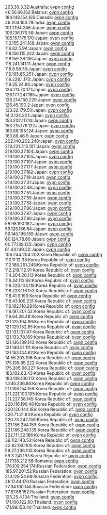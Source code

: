 203.30.3.32:Australia: [ovpn config](vpn/203_30_3_32.ovpn)  
46.56.66.163:Belarus: [ovpn config](vpn/46_56_66_163.ovpn)  
184.148.154.185:Canada: [ovpn config](vpn/184_148_154_185.ovpn)  
49.204.163.79:India: [ovpn config](vpn/49_204_163_79.ovpn)  
101.1.194.246:Japan: [ovpn config](vpn/101_1_194_246.ovpn)  
106.136.176.56:Japan: [ovpn config](vpn/106_136_176_56.ovpn)  
106.157.175.170:Japan: [ovpn config](vpn/106_157_175_170.ovpn)  
113.155.241.168:Japan: [ovpn config](vpn/113_155_241_168.ovpn)  
116.82.5.94:Japan: [ovpn config](vpn/116_82_5_94.ovpn)  
118.156.115.242:Japan: [ovpn config](vpn/118_156_115_242.ovpn)  
118.159.28.136:Japan: [ovpn config](vpn/118_159_28_136.ovpn)  
118.241.141.11:Japan: [ovpn config](vpn/118_241_141_11.ovpn)  
118.8.58.78:Japan: [ovpn config](vpn/118_8_58_78.ovpn)  
119.105.86.251:Japan: [ovpn config](vpn/119_105_86_251.ovpn)  
119.228.1.170:Japan: [ovpn config](vpn/119_228_1_170.ovpn)  
119.25.24.86:Japan: [ovpn config](vpn/119_25_24_86.ovpn)  
124.211.70.171:Japan: [ovpn config](vpn/124_211_70_171.ovpn)  
126.177.247.185:Japan: [ovpn config](vpn/126_177_247_185.ovpn)  
126.214.150.229:Japan: [ovpn config](vpn/126_214_150_229.ovpn)  
126.45.190.2:Japan: [ovpn config](vpn/126_45_190_2.ovpn)  
133.32.179.50:Japan: [ovpn config](vpn/133_32_179_50.ovpn)  
14.3.134.201:Japan: [ovpn config](vpn/14_3_134_201.ovpn)  
153.202.117.10:Japan: [ovpn config](vpn/153_202_117_10.ovpn)  
153.215.179.122:Japan: [ovpn config](vpn/153_215_179_122.ovpn)  
160.86.195.124:Japan: [ovpn config](vpn/160_86_195_124.ovpn)  
160.86.46.9:Japan: [ovpn config](vpn/160_86_46_9.ovpn)  
202.140.202.248:Japan: [ovpn config](vpn/202_140_202_248.ovpn)  
218.221.210.107:Japan: [ovpn config](vpn/218_221_210_107.ovpn)  
219.100.37.104:Japan: [ovpn config](vpn/219_100_37_104.ovpn)  
219.100.37.105:Japan: [ovpn config](vpn/219_100_37_105.ovpn)  
219.100.37.107:Japan: [ovpn config](vpn/219_100_37_107.ovpn)  
219.100.37.177:Japan: [ovpn config](vpn/219_100_37_177.ovpn)  
219.100.37.182:Japan: [ovpn config](vpn/219_100_37_182.ovpn)  
219.100.37.19:Japan: [ovpn config](vpn/219_100_37_19.ovpn)  
219.100.37.31:Japan: [ovpn config](vpn/219_100_37_31.ovpn)  
219.100.37.49:Japan: [ovpn config](vpn/219_100_37_49.ovpn)  
219.100.37.51:Japan: [ovpn config](vpn/219_100_37_51.ovpn)  
219.100.37.55:Japan: [ovpn config](vpn/219_100_37_55.ovpn)  
219.100.37.58:Japan: [ovpn config](vpn/219_100_37_58.ovpn)  
219.100.37.86:Japan: [ovpn config](vpn/219_100_37_86.ovpn)  
219.100.37.87:Japan: [ovpn config](vpn/219_100_37_87.ovpn)  
219.100.37.96:Japan: [ovpn config](vpn/219_100_37_96.ovpn)  
58.98.190.182:Japan: [ovpn config](vpn/58_98_190_182.ovpn)  
59.128.156.84:Japan: [ovpn config](vpn/59_128_156_84.ovpn)  
59.140.199.189:Japan: [ovpn config](vpn/59_140_199_189.ovpn)  
60.124.78.60:Japan: [ovpn config](vpn/60_124_78_60.ovpn)  
60.77.139.135:Japan: [ovpn config](vpn/60_77_139_135.ovpn)  
61.44.149.22:Japan: [ovpn config](vpn/61_44_149_22.ovpn)  
106.244.204.202:Korea Republic of: [ovpn config](vpn/106_244_204_202.ovpn)  
110.11.12.33:Korea Republic of: [ovpn config](vpn/110_11_12_33.ovpn)  
112.168.251.245:Korea Republic of: [ovpn config](vpn/112_168_251_245.ovpn)  
112.218.112.91:Korea Republic of: [ovpn config](vpn/112_218_112_91.ovpn)  
114.204.20.113:Korea Republic of: [ovpn config](vpn/114_204_20_113.ovpn)  
116.44.113.68:Korea Republic of: [ovpn config](vpn/116_44_113_68.ovpn)  
118.223.104.118:Korea Republic of: [ovpn config](vpn/118_223_104_118.ovpn)  
118.223.116.152:Korea Republic of: [ovpn config](vpn/118_223_116_152.ovpn)  
118.41.9.193:Korea Republic of: [ovpn config](vpn/118_41_9_193.ovpn)  
118.43.109.231:Korea Republic of: [ovpn config](vpn/118_43_109_231.ovpn)  
119.192.118.28:Korea Republic of: [ovpn config](vpn/119_192_118_28.ovpn)  
119.197.201.52:Korea Republic of: [ovpn config](vpn/119_197_201_52.ovpn)  
119.64.26.48:Korea Republic of: [ovpn config](vpn/119_64_26_48.ovpn)  
121.125.104.99:Korea Republic of: [ovpn config](vpn/121_125_104_99.ovpn)  
121.129.152.85:Korea Republic of: [ovpn config](vpn/121_129_152_85.ovpn)  
121.131.137.47:Korea Republic of: [ovpn config](vpn/121_131_137_47.ovpn)  
121.133.78.169:Korea Republic of: [ovpn config](vpn/121_133_78_169.ovpn)  
121.136.139.142:Korea Republic of: [ovpn config](vpn/121_136_139_142.ovpn)  
121.140.51.111:Korea Republic of: [ovpn config](vpn/121_140_51_111.ovpn)  
121.153.144.62:Korea Republic of: [ovpn config](vpn/121_153_144_62.ovpn)  
14.56.203.196:Korea Republic of: [ovpn config](vpn/14_56_203_196.ovpn)  
175.199.85.222:Korea Republic of: [ovpn config](vpn/175_199_85_222.ovpn)  
175.205.96.227:Korea Republic of: [ovpn config](vpn/175_205_96_227.ovpn)  
183.102.63.43:Korea Republic of: [ovpn config](vpn/183_102_63_43.ovpn)  
183.108.160.112:Korea Republic of: [ovpn config](vpn/183_108_160_112.ovpn)  
1.246.236.86:Korea Republic of: [ovpn config](vpn/1_246_236_86.ovpn)  
211.108.154.156:Korea Republic of: [ovpn config](vpn/211_108_154_156.ovpn)  
211.221.100.105:Korea Republic of: [ovpn config](vpn/211_221_100_105.ovpn)  
211.227.58.145:Korea Republic of: [ovpn config](vpn/211_227_58_145.ovpn)  
220.116.199.48:Korea Republic of: [ovpn config](vpn/220_116_199_48.ovpn)  
220.120.144.186:Korea Republic of: [ovpn config](vpn/220_120_144_186.ovpn)  
220.71.31.83:Korea Republic of: [ovpn config](vpn/220_71_31_83.ovpn)  
220.73.242.159:Korea Republic of: [ovpn config](vpn/220_73_242_159.ovpn)  
221.156.244.159:Korea Republic of: [ovpn config](vpn/221_156_244_159.ovpn)  
221.166.248.135:Korea Republic of: [ovpn config](vpn/221_166_248_135.ovpn)  
222.111.32.166:Korea Republic of: [ovpn config](vpn/222_111_32_166.ovpn)  
39.112.143.53:Korea Republic of: [ovpn config](vpn/39_112_143_53.ovpn)  
42.82.180.100:Korea Republic of: [ovpn config](vpn/42_82_180_100.ovpn)  
59.27.236.105:Korea Republic of: [ovpn config](vpn/59_27_236_105.ovpn)  
59.3.241.197:Korea Republic of: [ovpn config](vpn/59_3_241_197.ovpn)  
217.138.212.58:Romania: [ovpn config](vpn/217_138_212_58.ovpn)  
176.109.254.174:Russian Federation: [ovpn config](vpn/176_109_254_174.ovpn)  
185.97.201.52:Russian Federation: [ovpn config](vpn/185_97_201_52.ovpn)  
213.129.54.68:Russian Federation: [ovpn config](vpn/213_129_54_68.ovpn)  
46.17.44.170:Russian Federation: [ovpn config](vpn/46_17_44_170.ovpn)  
77.34.100.145:Russian Federation: [ovpn config](vpn/77_34_100_145.ovpn)  
77.87.66.152:Russian Federation: [ovpn config](vpn/77_87_66_152.ovpn)  
125.25.4.134:Thailand: [ovpn config](vpn/125_25_4_134.ovpn)  
171.100.122.60:Thailand: [ovpn config](vpn/171_100_122_60.ovpn)  
171.99.153.40:Thailand: [ovpn config](vpn/171_99_153_40.ovpn)  
